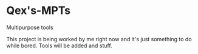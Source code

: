 # Qex's-MPTs
Multipurpose tools

This project is being worked by me right now and it's just something to do while bored.
Tools will be added and stuff.
